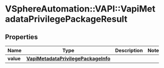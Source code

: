 # VSphereAutomation::VAPI::VapiMetadataPrivilegePackageResult

## Properties
Name | Type | Description | Notes
------------ | ------------- | ------------- | -------------
**value** | [**VapiMetadataPrivilegePackageInfo**](VapiMetadataPrivilegePackageInfo.md) |  | 


